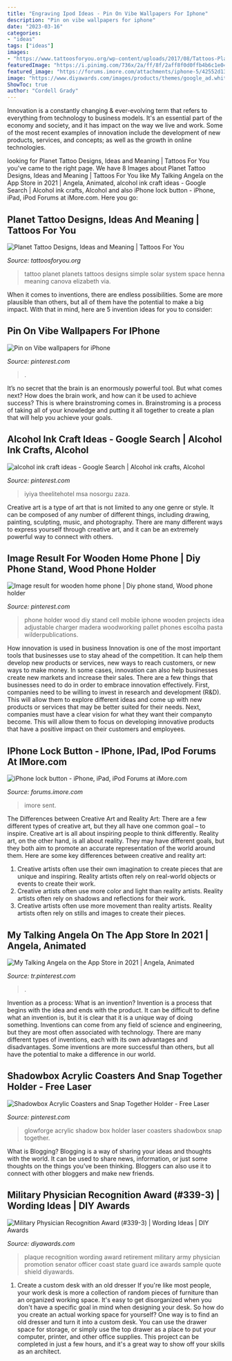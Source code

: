 ```yaml
---
title: "Engraving Ipod Ideas - Pin On Vibe Wallpapers For Iphone"
description: "Pin on vibe wallpapers for iphone"
date: "2023-03-16"
categories:
- "ideas"
tags: ["ideas"]
images:
- "https://www.tattoosforyou.org/wp-content/uploads/2017/08/Tattoos-Planets.jpg"
featuredImage: "https://i.pinimg.com/736x/2a/ff/8f/2aff8f0d0ffb4b6c1e04b1042122d5c1.jpg"
featured_image: "https://forums.imore.com/attachments/iphone-5/42552d1384715869t-iphone-lock-button-imageuploadedbyimore-forums1384715867.387279.jpg"
image: "https://www.diyawards.com/images/products/themes/google_ad.white/339-sample-detail-military-shield-plaque-1044.jpg"
ShowToc: true
author: "Cordell Grady"
---
```



Innovation is a constantly changing & ever-evolving term that refers to everything from technology to business models. It's an essential part of the economy and society, and it has impact on the way we live and work. Some of the most recent examples of innovation include the development of new products, services, and concepts; as well as the growth in online technologies.

	

		
looking for Planet Tattoo Designs, Ideas and Meaning | Tattoos For You you've came to the right page. We have 8 Images about Planet Tattoo Designs, Ideas and Meaning | Tattoos For You like ‎My Talking Angela on the App Store in 2021 | Angela, Animated, alcohol ink craft ideas - Google Search | Alcohol ink crafts, Alcohol and also iPhone lock button - iPhone, iPad, iPod Forums at iMore.com. Here you go:
		
    
## Planet Tattoo Designs, Ideas And Meaning | Tattoos For You

<img loading=lazy src="https://www.tattoosforyou.org/wp-content/uploads/2017/08/Tattoos-Planets.jpg" onerror="this.onerror=null;this.src='https://tse2.mm.bing.net/th?id=OIP.3yPzEHKgGgkHJkDMsb2GpAHaIn&amp;pid=15.1';" alt="Planet Tattoo Designs, Ideas and Meaning | Tattoos For You">

_Source: tattoosforyou.org_

>tattoo planet planets tattoos designs simple solar system space henna meaning canova elizabeth via. 

	

When it comes to inventions, there are endless possibilities. Some are more plausible than others, but all of them have the potential to make a big impact. With that in mind, here are 5 invention ideas for you to consider: 

    
## Pin On Vibe Wallpapers For IPhone

<img loading=lazy src="https://i.pinimg.com/736x/2a/ff/8f/2aff8f0d0ffb4b6c1e04b1042122d5c1.jpg" onerror="this.onerror=null;this.src='https://tse4.mm.bing.net/th?id=OIP.NqMcLnIut-oi2-LfHx8p0gHaNK&amp;pid=15.1';" alt="Pin on Vibe wallpapers for iPhone">

_Source: pinterest.com_

>. 

	

It’s no secret that the brain is an enormously powerful tool. But what comes next? How does the brain work, and how can it be used to achieve success? This is where brainstroming comes in. Brainstroming is a process of taking all of your knowledge and putting it all together to create a plan that will help you achieve your goals.

    
## Alcohol Ink Craft Ideas - Google Search | Alcohol Ink Crafts, Alcohol

<img loading=lazy src="https://i.pinimg.com/736x/3d/18/ff/3d18ff58f655c6a968977cd5bc032371.jpg" onerror="this.onerror=null;this.src='https://tse3.mm.bing.net/th?id=OIP.WXtY_C8KSDJleKzSHxykfgHaNK&amp;pid=15.1';" alt="alcohol ink craft ideas - Google Search | Alcohol ink crafts, Alcohol">

_Source: pinterest.com_

>iyiya theelitehotel msa nosorgu zaza. 

	

Creative art is a type of art that is not limited to any one genre or style. It can be composed of any number of different things, including drawing, painting, sculpting, music, and photography. There are many different ways to express yourself through creative art, and it can be an extremely powerful way to connect with others.

    
## Image Result For Wooden Home Phone | Diy Phone Stand, Wood Phone Holder

<img loading=lazy src="https://i.pinimg.com/736x/97/1d/8e/971d8e05f08e8f950fa177776c84ad7b.jpg" onerror="this.onerror=null;this.src='https://tse2.mm.bing.net/th?id=OIP.pi7b4aFHRY6RAgOsK9kWlQAAAA&amp;pid=15.1';" alt="Image result for wooden home phone | Diy phone stand, Wood phone holder">

_Source: pinterest.com_

>phone holder wood diy stand cell mobile iphone wooden projects idea adjustable charger madera woodworking pallet phones escolha pasta wilderpublications. 

	

How innovation is used in business
Innovation is one of the most important tools that businesses use to stay ahead of the competition. It can help them develop new products or services, new ways to reach customers, or new ways to make money. In some cases, innovation can also help businesses create new markets and increase their sales.
There are a few things that businesses need to do in order to embrace innovation effectively. First, companies need to be willing to invest in research and development (R&D). This will allow them to explore different ideas and come up with new products or services that may be better suited for their needs. Next, companies must have a clear vision for what they want their companyto become. This will allow them to focus on developing innovative products that have a positive impact on their customers and employees.

    
## IPhone Lock Button - IPhone, IPad, IPod Forums At IMore.com

<img loading=lazy src="https://forums.imore.com/attachments/iphone-5/42552d1384715869t-iphone-lock-button-imageuploadedbyimore-forums1384715867.387279.jpg" onerror="this.onerror=null;this.src='https://tse3.mm.bing.net/th?id=OIP.uF7cApNUSL-k3cCBc8c1uQAAAA&amp;pid=15.1';" alt="iPhone lock button - iPhone, iPad, iPod Forums at iMore.com">

_Source: forums.imore.com_

>imore sent. 

	

The Differences between Creative Art and Reality Art: There are a few different types of creative art, but they all have one common goal – to inspire.
Creative art is all about inspiring people to think differently. Reality art, on the other hand, is all about reality. They may have different goals, but they both aim to promote an accurate representation of the world around them. Here are some key differences between creative and reality art: 
1) Creative artists often use their own imagination to create pieces that are unique and inspiring. Reality artists often rely on real-world objects or events to create their work. 
2) Creative artists often use more color and light than reality artists. Reality artists often rely on shadows and reflections for their work. 
3) Creative artists often use more movement than reality artists. Reality artists often rely on stills and images to create their pieces.

    
## ‎My Talking Angela On The App Store In 2021 | Angela, Animated

<img loading=lazy src="https://i.pinimg.com/736x/0a/e7/b7/0ae7b7a10e8201a8acfbf5053e0569ca.jpg" onerror="this.onerror=null;this.src='https://tse1.mm.bing.net/th?id=OIP.E0m3N2UgoLMLi3TxsTb8ewHaQC&amp;pid=15.1';" alt="‎My Talking Angela on the App Store in 2021 | Angela, Animated">

_Source: tr.pinterest.com_

>. 

	

Invention as a process: What is an invention?
Invention is a process that begins with the idea and ends with the product. It can be difficult to define what an invention is, but it is clear that it is a unique way of doing something. Inventions can come from any field of science and engineering, but they are most often associated with technology. There are many different types of inventions, each with its own advantages and disadvantages. Some inventions are more successful than others, but all have the potential to make a difference in our world.

    
## Shadowbox Acrylic Coasters And Snap Together Holder - Free Laser

<img loading=lazy src="https://i.pinimg.com/736x/1b/3f/c7/1b3fc7c549b51276b15be33729432290.jpg" onerror="this.onerror=null;this.src='https://tse4.mm.bing.net/th?id=OIP.c78zF2V1BFfbfj1XKJKilQHaJ4&amp;pid=15.1';" alt="Shadowbox Acrylic Coasters and Snap Together Holder - Free Laser">

_Source: pinterest.com_

>glowforge acrylic shadow box holder laser coasters shadowbox snap together. 

	

What is Blogging?
Blogging is a way of sharing your ideas and thoughts with the world. It can be used to share news, information, or just some thoughts on the things you’ve been thinking. Bloggers can also use it to connect with other bloggers and make new friends.

    
## Military Physician Recognition Award (#339-3) | Wording Ideas | DIY Awards

<img loading=lazy src="https://www.diyawards.com/images/products/themes/google_ad.white/339-sample-detail-military-shield-plaque-1044.jpg" onerror="this.onerror=null;this.src='https://tse2.mm.bing.net/th?id=OIP.eDo2CR26ysKaZpTfRpnX-wHaHa&amp;pid=15.1';" alt="Military Physician Recognition Award (#339-3) | Wording Ideas | DIY Awards">

_Source: diyawards.com_

>plaque recognition wording award retirement military army physician promotion senator officer coast state guard ice awards sample quote shield diyawards. 

	

1. Create a custom desk with an old dresser
If you're like most people, your work desk is more a collection of random pieces of furniture than an organized working space. It's easy to get disorganized when you don't have a specific goal in mind when designing your desk. So how do you create an actual working space for yourself? One way is to find an old dresser and turn it into a custom desk. You can use the drawer space for storage, or simply use the top drawer as a place to put your computer, printer, and other office supplies. This project can be completed in just a few hours, and it's a great way to show off your skills as an architect.


